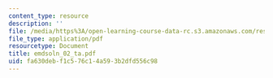 ```yaml
---
content_type: resource
description: ''
file: /media/https%3A/open-learning-course-data-rc.s3.amazonaws.com/res-6-003-electromechanical-dynamics-spring-2009/fa630debf1c576c14a593b2dfd556c98_emdsoln_02_ta.pdf
file_type: application/pdf
resourcetype: Document
title: emdsoln_02_ta.pdf
uid: fa630deb-f1c5-76c1-4a59-3b2dfd556c98
---
```

